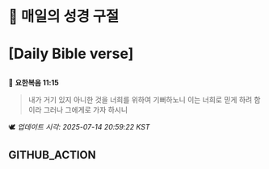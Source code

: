 # 🙏 매일의 성경 구절
# [Daily Bible verse]
##
<!-- START_BIBLE_VERSE -->
📖 **요한복음 11:15**
> 내가 거기 있지 아니한 것을 너희를 위하여 기뻐하노니 이는 너희로 믿게 하려 함이라 그러나 그에게로 가자 하시니

🕊️ _업데이트 시각: 2025-07-14 20:59:22 KST_
  <!-- END_BIBLE_VERSE -->
## GITHUB_ACTION
